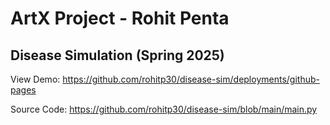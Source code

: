 # ArtX Project - Rohit Penta
## Disease Simulation (Spring 2025)

View Demo: https://github.com/rohitp30/disease-sim/deployments/github-pages

Source Code: https://github.com/rohitp30/disease-sim/blob/main/main.py
